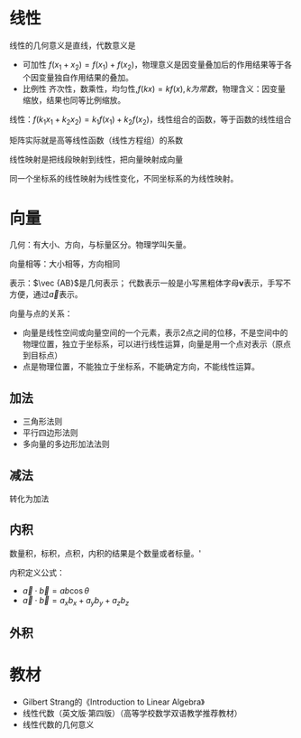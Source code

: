 # 线性
线性的几何意义是直线，代数意义是
- 可加性
  $f(x_1 + x_2) = f(x_1) + f(x_2)$，物理意义是因变量叠加后的作用结果等于各个因变量独自作用结果的叠加。
- 比例性
  齐次性，数乘性，均匀性,$f(kx) = kf(x), k为常数$，物理含义：因变量缩放，结果也同等比例缩放。

线性：$f(k_1x_1 + k_2x_2) = k_1f(x_1) + k_2f(x_2)$，线性组合的函数，等于函数的线性组合

矩阵实际就是高等线性函数（线性方程组）的系数

线性映射是把线段映射到线性，把向量映射成向量

同一个坐标系的线性映射为线性变化，不同坐标系的为线性映射。

# 向量
几何：有大小、方向，与标量区分。物理学叫矢量。

向量相等：大小相等，方向相同

表示：$\vec {AB}$是几何表示； 代数表示一般是小写黑粗体字母$\boldsymbol {v}$表示，手写不方便，通过$\vec a$表示。

向量与点的关系：
- 向量是线性空间或向量空间的一个元素，表示2点之间的位移，不是空间中的物理位置，独立于坐标系，可以进行线性运算，向量是用一个点对表示（原点到目标点）
- 点是物理位置，不能独立于坐标系，不能确定方向，不能线性运算。

## 加法
- 三角形法则
- 平行四边形法则
- 多向量的多边形加法法则

## 减法
转化为加法

## 内积
数量积，标积，点积，内积的结果是个数量或者标量。'

内积定义公式：
- $\vec{a} \cdot \vec{b} = ab\cos\theta$
- $\vec{a} \cdot \vec{b} = a_xb_x + a_yb_y + a_zb_z$


## 外积

# 教材
- Gilbert Strang的《Introduction to Linear Algebra》
- 线性代数（英文版·第四版）（高等学校数学双语教学推荐教材）
- 线性代数的几何意义